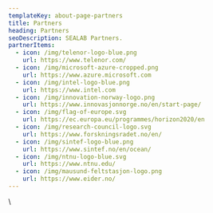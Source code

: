 ```yaml
---
templateKey: about-page-partners
title: Partners
heading: Partners
seoDescription: SEALAB Partners.
partnerItems:
  - icon: /img/telenor-logo-blue.png
    url: https://www.telenor.com/
  - icon: /img/microsoft-azure-cropped.png
    url: https://www.azure.microsoft.com
  - icon: /img/intel-logo-blue.png
    url: https://www.intel.com
  - icon: /img/innovation-norway-logo.png
    url: https://www.innovasjonnorge.no/en/start-page/
  - icon: /img/flag-of-europe.svg
    url: https://ec.europa.eu/programmes/horizon2020/en
  - icon: /img/research-council-logo.svg
    url: https://www.forskningsradet.no/en/
  - icon: /img/sintef-logo-blue.png
    url: https://www.sintef.no/en/ocean/
  - icon: /img/ntnu-logo-blue.svg
    url: https://www.ntnu.edu/
  - icon: /img/mausund-feltstasjon-logo.png
    url: https://www.eider.no/
---
```

\